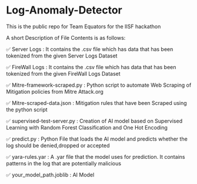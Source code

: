 # Log-Anomaly-Detector
This is the public repo for Team Equators for the IISF hackathon

A short Description of File Contents is as follows:

✅ Server Logs : It contains the .csv file which has data that has been tokenized from the given Server Logs Dataset

✅ FireWall Logs : It contains the .csv file which has data that has been tokenized from the given FireWall Logs Dataset

✅ Mitre-framework-scraped.py : Python script to automate Web Scraping of Mitigation policies from Mitre Attack.org

✅ Mitre-scraped-data.json : Mitigation rules that have been Scraped using the python script

✅ supervised-test-server.py : Creation of AI model based on Supervised Learning with Random Forest Classification and One Hot Encoding

✅ predict.py : Python File that loads the AI model and predicts whether the log should be denied,dropped or accepted

✅ yara-rules.yar : A .yar file that the model uses for prediction. It contains patterns in the log that are potentially malicious

✅ your_model_path.joblib : AI Model 
